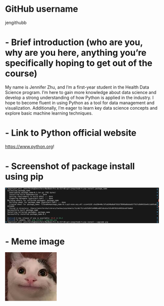 
# GitHub username
jengithubb

# 

# - Brief introduction (who are you, why are you here, anything you’re specifically hoping to get out of the course)
My name is Jennifer Zhu, and I’m a first-year student in the Health Data Science program. I’m here to gain more knowledge about data science and develop a strong understanding of how Python is applied in the industry. I hope to become fluent in using Python as a tool for data management and visualization. Additionally, I’m eager to learn key data science concepts and explore basic machine learning techniques.

# - Link to Python official website
https://www.python.org!

# - Screenshot of package install using pip
![alt text](PackageInstallUsingPip.jpg)

# - Meme image
![alt text](image.png)
